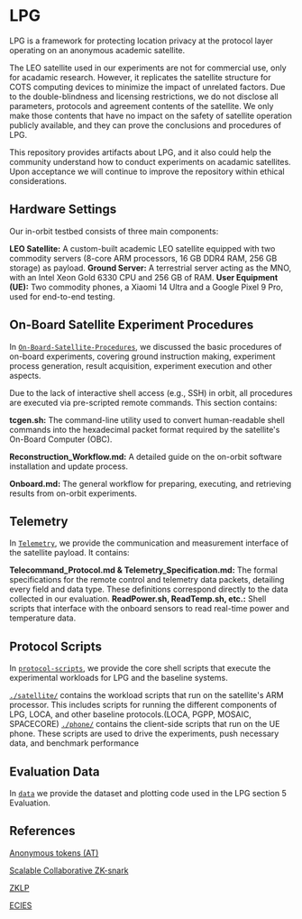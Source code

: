 # LPG
LPG is a framework for protecting location privacy at the protocol layer operating on an anonymous academic satellite. 

The LEO satellite used in our experiments are not for commercial use, only for acadamic research. However, it replicates the satellite structure for COTS computing devices to minimize the impact of unrelated factors. Due to the double-blindness and licensing restrictions, we do not disclose all parameters, protocols and agreement contents of the satellite. We only make those contents that have no impact on the safety of satellite operation publicly available, and they can prove the conclusions and procedures of LPG. 

This repository provides artifacts about LPG, and it also could help the community understand how to conduct experiments on acadamic satellites. Upon acceptance we will continue to improve the repository within ethical considerations. 


## Hardware Settings

Our in-orbit testbed consists of three main components:

**LEO Satellite:** A custom-built academic LEO satellite equipped with two commodity servers (8-core ARM processors, 16 GB DDR4 RAM, 256 GB storage) as payload.
**Ground Server:** A terrestrial server acting as the MNO, with an Intel Xeon Gold 6330 CPU and 256 GB of RAM.
**User Equipment (UE):** Two commodity phones, a Xiaomi 14 Ultra and a Google Pixel 9 Pro, used for end-to-end testing.


## On-Board Satellite Experiment Procedures

In [`On-Board-Satellite-Procedures`](https://github.com/LPGSatellite/LPG/tree/main/On-Board-Satellite-Procedures), we discussed the basic procedures of on-board experiments, covering ground instruction making, experiment process generation, result acquisition, experiment execution and other aspects. 

Due to the lack of interactive shell access (e.g., SSH) in orbit, all procedures are executed via pre-scripted remote commands. This section contains:

**tcgen.sh:** The command-line utility used to convert human-readable shell commands into the hexadecimal packet format required by the satellite's On-Board Computer (OBC).

**Reconstruction_Workflow.md:** A detailed guide on the on-orbit software installation and update process.

**Onboard.md:** The general workflow for preparing, executing, and retrieving results from on-orbit experiments.



## Telemetry

In [`Telemetry`](https://github.com/LPGSatellite/LPG/tree/main/telemetry), we provide the communication and measurement interface of the satellite payload. It contains:

**Telecommand_Protocol.md & Telemetry_Specification.md:** The formal specifications for the remote control and telemetry data packets, detailing every field and data type. These definitions correspond directly to the data collected in our evaluation.
**ReadPower.sh, ReadTemp.sh, etc.:** Shell scripts that interface with the onboard sensors to read real-time power and temperature data.

## Protocol Scripts

In [`protocol-scripts`](https://github.com/LPGSatellite/LPG/tree/main/protocol-scripts), we provide the core shell scripts that execute the experimental workloads for LPG and the baseline systems. 

[`./satellite/`](https://github.com/LPGSatellite/LPG/tree/main/protocol-scripts/satellite) contains the workload scripts that run on the satellite's ARM processor. This includes scripts for running the different components of LPG, LOCA, and other baseline protocols.(LOCA, PGPP, MOSAIC, SPACECORE)
[`./phone/`](https://github.com/LPGSatellite/LPG/tree/main/protocol-scripts/satellite) contains the client-side scripts that run on the UE phone. These scripts are used to drive the experiments, push necessary data, and benchmark performance

## Evaluation Data

In [`data`](https://github.com/LPGSatellite/LPG/tree/main/data)  we provide the dataset and plotting code used in the LPG section 5 Evaluation.

## References

[Anonymous tokens (AT)](https://github.com/google/anonymous-tokens)

[Scalable Collaborative ZK-snark](https://github.com/LBruyne/Scalable-Collaborative-zkSNARK)

[ZKLP](https://github.com/tumberger/zk-Location)

[ECIES](https://github.com/ecies)


